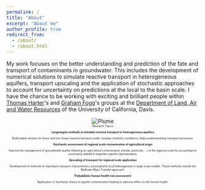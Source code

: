 ```yaml
---
permalink: /
title: "About"
excerpt: "About me"
author_profile: true
redirect_from:
  - /about/
  - /about.html
---
```


My work focuses on the better understanding and prediction of the fate and transport of contaminants in groundwater. This includes the development of numerical solutions to simulate reactive transport in heterogeneous aquifers, transport upscaling and the application of stochastic approaches to account for uncertainty on predictions at the local to the basin scale. I have the chance to be working with exciting and brilliant people within [Thomas Harter](http://groundwater.ucdavis.edu/People/)'s and [Graham Fogg](http://lawr.ucdavis.edu/people/faculty/fogg-graham)'s groups at the [Department of Land, Air and Water Resources](http://lawr.ucdavis.edu/) of the University of California, Davis.

<center><img src="images/plume animation_2.gif" alt="Plume"></center>
<center><span style = "font-size:0.5em; color:'#C0C0C0'>Nitrate plume from a non-point source moving toward 3 extraction wells.</span></center>


Research Topics
======
**<span style = "font-size:1em;">Langrangian methods to simulate reactive transport in heterogeneous aquifers</span>**<br/>
<p>Build stable solution for linear and non-linear reactive transport under complex (realistic) conditions; helps understand key transport processes.</p>

**<span style = "font-size:1em;">Stochastic assessment of regional scale contamination of agricultural origin</span>**<br/>
<p>Improve the management of groundwater quality following an agricultural contamination (nitrate, pesticide, ...) at the regional scale by accounting for uncertainty related to imperfect aquifer representation.</p>

**<span style = "font-size:1em;">Upscaling of transport for regional scale application</span>**<br/>
<p>Development of methods to reproduce transport characteristics associated to local heterogeneity in large scale models. These methods include the Multirate-Mass Transfer approach.</p>

**<span style = "font-size:1em;">Probabilistic human health risk assessment</span>**<br/>
<p>Application of stochastic theory to aquifer contamination leading to adverse effect on the human health.</p>
